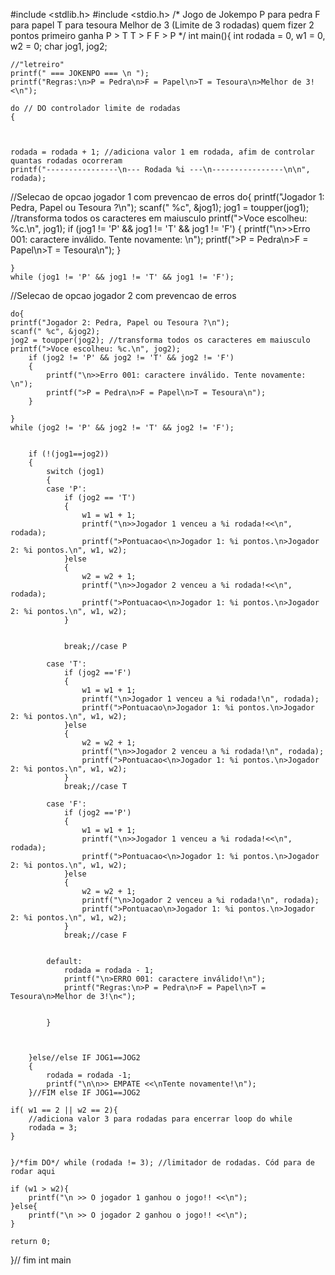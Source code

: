 #include <stdlib.h>
#include <stdio.h>
/* Jogo de Jokempo
P para pedra
F para papel
T para tesoura
Melhor de 3 (Limite de 3 rodadas)
quem fizer 2 pontos primeiro ganha
P > T
T > F
F > P
*/
int main(){
    int rodada = 0, w1 = 0, w2 = 0;
    char jog1, jog2;


    //"letreiro"
    printf(" === JOKENPO === \n ");
    printf("Regras:\n>P = Pedra\n>F = Papel\n>T = Tesoura\n>Melhor de 3!<\n");

    do // DO controlador limite de rodadas
    {



    rodada = rodada + 1; //adiciona valor 1 em rodada, afim de controlar quantas rodadas ocorreram
    printf("----------------\n--- Rodada %i ---\n----------------\n\n", rodada);

 //Selecao de opcao jogador 1 com prevencao de erros
    do{
    printf("Jogador 1: Pedra, Papel ou Tesoura ?\n");
    scanf(" %c", &jog1);
    jog1 = toupper(jog1); //transforma todos os caracteres em maiusculo
    printf(">Voce escolheu: %c.\n", jog1);
        if (jog1 != 'P' && jog1 != 'T' && jog1 != 'F')
        {
            printf("\n>>Erro 001: caractere inválido. Tente novamente: \n");
            printf(">P = Pedra\n>F = Papel\n>T = Tesoura\n");
        }
        
    }
    while (jog1 != 'P' && jog1 != 'T' && jog1 != 'F');
    
    


//Selecao de opcao jogador 2 com prevencao de erros

    do{
    printf("Jogador 2: Pedra, Papel ou Tesoura ?\n");
    scanf(" %c", &jog2);
    jog2 = toupper(jog2); //transforma todos os caracteres em maiusculo
    printf(">Voce escolheu: %c.\n", jog2);
        if (jog2 != 'P' && jog2 != 'T' && jog2 != 'F')
        {
            printf("\n>>Erro 001: caractere inválido. Tente novamente: \n");
            printf(">P = Pedra\n>F = Papel\n>T = Tesoura\n");
        }
        
    }
    while (jog2 != 'P' && jog2 != 'T' && jog2 != 'F');


        if (!(jog1==jog2))
        {
            switch (jog1)
            {
            case 'P':
                if (jog2 == 'T')
                {
                    w1 = w1 + 1;
                    printf("\n>>Jogador 1 venceu a %i rodada!<<\n", rodada);
                    printf(">Pontuacao<\n>Jogador 1: %i pontos.\n>Jogador 2: %i pontos.\n", w1, w2);
                }else
                {
                    w2 = w2 + 1;
                    printf("\n>>Jogador 2 venceu a %i rodada!<<\n", rodada);
                    printf(">Pontuacao<\n>Jogador 1: %i pontos.\n>Jogador 2: %i pontos.\n", w1, w2);
                }
                
                
                break;//case P
            
            case 'T':
                if (jog2 =='F')
                {
                    w1 = w1 + 1;
                    printf("\n>Jogador 1 venceu a %i rodada!\n", rodada);
                    printf(">Pontuacao\n>Jogador 1: %i pontos.\n>Jogador 2: %i pontos.\n", w1, w2);
                }else
                {
                    w2 = w2 + 1;
                    printf("\n>>Jogador 2 venceu a %i rodada!\n", rodada);
                    printf(">Pontuacao<\n>Jogador 1: %i pontos.\n>Jogador 2: %i pontos.\n", w1, w2);   
                }
                break;//case T

            case 'F':
                if (jog2 =='P')
                {
                    w1 = w1 + 1;
                    printf("\n>>Jogador 1 venceu a %i rodada!<<\n", rodada);
                    printf(">Pontuacao<\n>Jogador 1: %i pontos.\n>Jogador 2: %i pontos.\n", w1, w2);
                }else
                {
                    w2 = w2 + 1;
                    printf("\n>Jogador 2 venceu a %i rodada!\n", rodada);
                    printf(">Pontuacao\n>Jogador 1: %i pontos.\n>Jogador 2: %i pontos.\n", w1, w2);      
                }
                break;//case F
                
            
            default:
                rodada = rodada - 1;
                printf("\n>ERRO 001: caractere inválido!\n");
                printf("Regras:\n>P = Pedra\n>F = Papel\n>T = Tesoura\n>Melhor de 3!\n<");

                
            }   


            
        }else//else IF JOG1==JOG2
        {
            rodada = rodada -1;
            printf("\n\n>> EMPATE <<\nTente novamente!\n");
        }//FIM else IF JOG1==JOG2
        
    if( w1 == 2 || w2 == 2){ 
        //adiciona valor 3 para rodadas para encerrar loop do while
        rodada = 3;
    }


    }/*fim DO*/ while (rodada != 3); //limitador de rodadas. Cód para de rodar aqui
    
    if (w1 > w2){
        printf("\n >> O jogador 1 ganhou o jogo!! <<\n");
    }else{
        printf("\n >> O jogador 2 ganhou o jogo!! <<\n");
    }

    return 0;
}// fim int main
